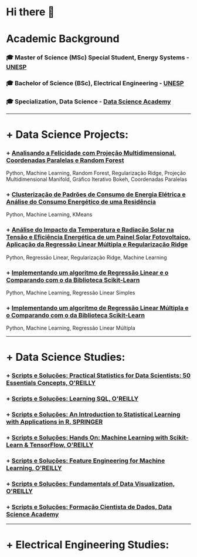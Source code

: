 # Hi there 👋

# Academic Background 
### 🎓 Master of Science (MSc) Special Student, Energy Systems - [UNESP](https://www.feb.unesp.br)
### 🎓 Bachelor of Science (BSc), Electrical Engineering - [UNESP](https://www.feb.unesp.br)
### 🎓 Specialization, Data Science - [Data Science Academy](https://www.datascienceacademy.com.br/)
_______________________________________

# + Data Science Projects:

### + [Analisando a Felicidade com Projeção Multidimensional, Coordenadas Paralelas e Random Forest](https://github.com/rafaelpavan95/DataScience/blob/master/happiness.ipynb)
Python, Machine Learning, Random Forest, Regularização Ridge, Projeção Multidimensional Manifold, Gráfico Iterativo Bokeh, Coordenadas Paralelas

### + [Clusterização de Padrões de Consumo de Energia Elétrica e Análise do Consumo Energético de uma Residência](https://github.com/rafaelpavan95/DataScience/blob/master/Clusteriza%C3%A7%C3%A3o_Energia.ipynb)
Python, Machine Learning, KMeans

### + [Análise do Impacto da Temperatura e Radiação Solar na Tensão e Eficiência Energética de um Painel Solar Fotovoltaico. Aplicação da Regressão Linear Múltipla e Regularização Ridge](https://github.com/rafaelpavan95/DataScience/blob/master/Photovoltaic.ipynb)
Python, Regressão Linear, Regularização Ridge, Machine Learning

### + [Implementando um algoritmo de Regressão Linear e o Comparando com o da Biblioteca Scikit-Learn](https://github.com/rafaelpavan95/DataScience/blob/master/Linear_Regression.ipynb)
Python, Machine Learning, Regressão Linear Simples

### + [Implementando um algoritmo de Regressão Linear Múltipla e o Comparando com o da Biblioteca Scikit-Learn](https://github.com/rafaelpavan95/DataScience/blob/master/Multiple_Linear_Regression.ipynb)
Python, Machine Learning, Regressão Linear Múltipla

_______________________________________

# + Data Science Studies:

### + [Scripts e Soluções: Practical Statistics for Data Scientists: 50 Essentials Concepts, O'REILLY]()

### + [Scripts e Soluções: Learning SQL, O'REILLY]()

### + [Scripts e Soluções: An Introduction to Statistical Learning with Applications in R, SPRINGER]()

### + [Scripts e Soluções: Hands On: Machine Learning with Scikit-Learn & TensorFlow, O'REILLY]()

### + [Scripts e Soluções: Feature Engineering for Machine Learning, O'REILLY]()

### + [Scripts e Soluções: Fundamentals of Data Visualization, O'REILLY]()

### + [Scripts e Soluções: Formação Cientista de Dados, Data Science Academy]()

_______________________________________

# + Electrical Engineering Studies:




